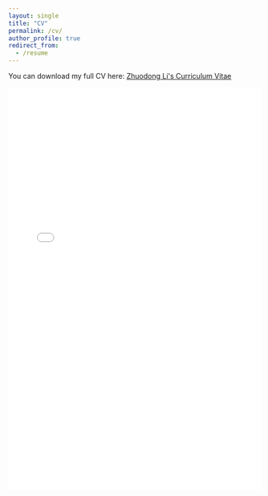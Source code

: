 ```yaml
---
layout: single
title: "CV"
permalink: /cv/
author_profile: true
redirect_from:
  - /resume
---
```


You can download my full CV here: [Zhuodong Li's Curriculum Vitae](../assets/autoCV.pdf)

<iframe src="../assets/autoCV.pdf" width="100%" height="800px" style="border: none;">
  <p>Your browser does not support PDFs. Please <a href="../assets/autoCV.pdf">download the PDF</a> to view it.</p>
</iframe>
